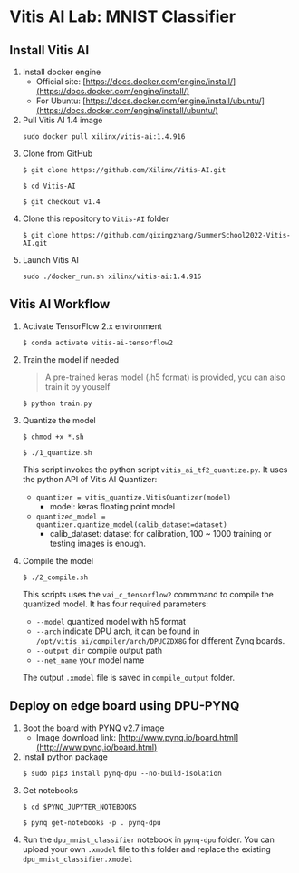 # Vitis AI Lab: MNIST Classifier

## Install Vitis AI
1. Install docker engine
    * Official site: [https://docs.docker.com/engine/install/](https://docs.docker.com/engine/install/)
    * For Ubuntu: [https://docs.docker.com/engine/install/ubuntu/](https://docs.docker.com/engine/install/ubuntu/)
1. Pull Vitis AI 1.4 image
    ```
    sudo docker pull xilinx/vitis-ai:1.4.916
    ```
1. Clone from GitHub
    ```shell
    $ git clone https://github.com/Xilinx/Vitis-AI.git
    ```
    ```shell
    $ cd Vitis-AI
    ```
    ```shell
    $ git checkout v1.4
    ```
1. Clone this repository to `Vitis-AI` folder
    ```shell
    $ git clone https://github.com/qixingzhang/SummerSchool2022-Vitis-AI.git
    ```
1. Launch Vitis AI
    ```shell
    sudo ./docker_run.sh xilinx/vitis-ai:1.4.916
    ```

## Vitis AI Workflow
1. Activate TensorFlow 2.x environment
    ```shell
    $ conda activate vitis-ai-tensorflow2
    ```
1. Train the model if needed
    > A pre-trained keras model (.h5 format) is provided, you can also train it by youself
    ```shell
    $ python train.py
    ```
1. Quantize the model
    ```shell
    $ chmod +x *.sh
    ```
    ```shell
    $ ./1_quantize.sh
    ```

    This script invokes the python script `vitis_ai_tf2_quantize.py`. It uses the python API of Vitis AI Quantizer:
    * `quantizer = vitis_quantize.VitisQuantizer(model)`
        * model: keras floating point model
    * `quantized_model = quantizer.quantize_model(calib_dataset=dataset)`
        * calib_dataset: dataset for calibration, 100 ~ 1000 training or testing images is enough.
1. Compile the model
    ```shell
    $ ./2_compile.sh
    ```
    This scripts uses the `vai_c_tensorflow2` commmand to compile the quantized model. It has four required parameters:
    * `--model` quantized model with h5 format
    * `--arch` indicate DPU arch, it can be found in `/opt/vitis_ai/compiler/arch/DPUCZDX8G` for different Zynq boards.
    * `--output_dir` compile output path
    * `--net_name` your model name

    The output `.xmodel` file is saved in `compile_output` folder.

## Deploy on edge board using DPU-PYNQ
1. Boot the board with PYNQ v2.7 image
    * Image download link: [http://www.pynq.io/board.html](http://www.pynq.io/board.html)
1. Install python package
    ```shell
    $ sudo pip3 install pynq-dpu --no-build-isolation
    ```
1. Get notebooks
    ```shell
    $ cd $PYNQ_JUPYTER_NOTEBOOKS
    ```
    ```shell
    $ pynq get-notebooks -p . pynq-dpu
    ```
1. Run the `dpu_mnist_classifier` notebook in `pynq-dpu` folder. You can upload your own `.xmodel` file to this folder and replace the existing `dpu_mnist_classifier.xmodel`
